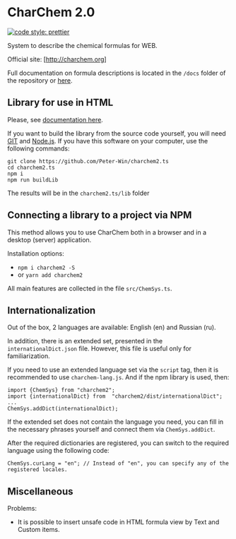 # CharChem 2.0
[![code style: prettier](https://img.shields.io/badge/code_style-prettier-ff69b4.svg?style=flat-square)](https://github.com/prettier/prettier)

System to describe the chemical formulas for WEB.

Official site: [http://charchem.org]

Full documentation on formula descriptions is located in the `/docs` folder of the repository or [here](http://charchem.org/docs/charchemdoc.html).

## Library for use in HTML

Please, see [documentation here](http://charchem.org/en/start).

If you want to build the library from the source code yourself, you will need [GIT](https://git-scm.com/downloads) and [Node.js](https://nodejs.org/en/download).
If you have this software on your computer, use the following commands:

```
git clone https://github.com/Peter-Win/charchem2.ts
cd charchem2.ts
npm i
npm run buildLib
```

The results will be in the `charchem2.ts/lib` folder

## Connecting a library to a project via NPM

This method allows you to use CharChem both in a browser and in a desktop (server) application.

Installation options:
- `npm i charchem2 -S`
- or `yarn add charchem2`

All main features are collected in the file `src/ChemSys.ts`.

## Internationalization

Out of the box, 2 languages ​​are available: English (en) and Russian (ru).

In addition, there is an extended set, presented in the `internationalDict.json` file. However, this file is useful only for familiarization.

If you need to use an extended language set via the `script` tag, then it is recommended to use `charchem-lang.js`.
And if the npm library is used, then:

```
import {ChemSys} from "charchem2";
import {internationalDict} from  "charchem2/dist/internationalDict";
...
ChemSys.addDict(internationalDict);
```

If the extended set does not contain the language you need, you can fill in the necessary phrases yourself and connect them via `ChemSys.addDict`.

After the required dictionaries are registered, you can switch to the required language using the following code:

```
ChemSys.curLang = "en"; // Instead of "en", you can specify any of the registered locales.
```


## Miscellaneous

Problems:
- It is possible to insert unsafe code in HTML formula view by Text and Custom items.

